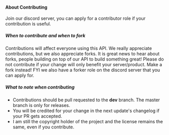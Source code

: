 #### About Contributing
Join our discord server, you can apply for a contributor role if your contribution is useful.

##### When to contribute and when to fork
Contributions will affect everyone using this API.
We really appreciate contributions, but we also appreciate forks.
It is great news to hear about forks, people building on top of our API to build something great!
Please do not contribute if your change will only benefit your server/product.
Make a fork instead!
FYI we also have a forker role on the discord server that you can apply for.

##### What to note when contributing
* Contributions should be pull requested to the **dev** branch.
The master branch is only for releases.
* You will be credited for your change in the next update's changelog if your PR gets accepted.
* I am still the copyright holder of the project and the license remains the same, even if you contribute.
